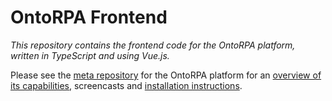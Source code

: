 # OntoRPA Frontend

_This repository contains the frontend code for the OntoRPA platform, written in TypeScript and using Vue.js._

Please see the [meta repository](https://github.com/bptlab/onto-rpa-platform) for the OntoRPA platform for an [overview of its capabilities](https://github.com/bptlab/onto-rpa-platform/tree/main?tab=readme-ov-file#ontorpa-platform), screencasts and [installation instructions](https://github.com/bptlab/onto-rpa-platform?tab=readme-ov-file#conceptual-rpa-bot-modeler).

